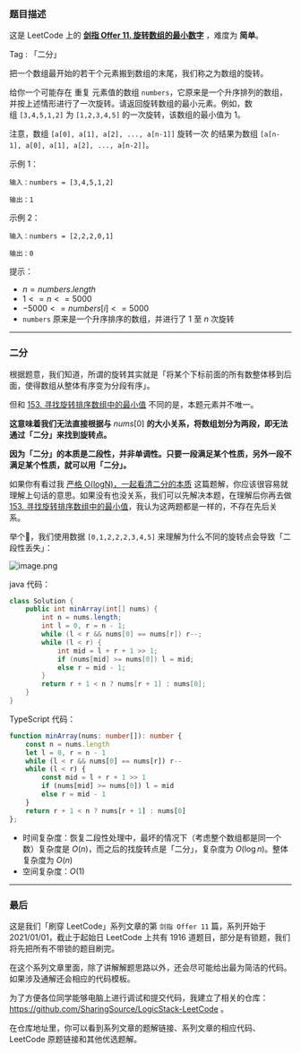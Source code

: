 ### 题目描述

这是 LeetCode 上的 **[剑指 Offer 11. 旋转数组的最小数字](https://leetcode.cn/problems/xuan-zhuan-shu-zu-de-zui-xiao-shu-zi-lcof/solution/by-ac_oier-p751/)** ，难度为 **简单**。

Tag : 「二分」



把一个数组最开始的若干个元素搬到数组的末尾，我们称之为数组的旋转。

给你一个可能存在 重复 元素值的数组 `numbers`，它原来是一个升序排列的数组，并按上述情形进行了一次旋转。请返回旋转数组的最小元素。例如，数组 `[3,4,5,1,2]` 为 `[1,2,3,4,5]` 的一次旋转，该数组的最小值为 $1$。  

注意，数组 `[a[0], a[1], a[2], ..., a[n-1]]` 旋转一次 的结果为数组 `[a[n-1], a[0], a[1], a[2], ..., a[n-2]]`。

示例 1：
```
输入：numbers = [3,4,5,1,2]

输出：1
```
示例 2：
```
输入：numbers = [2,2,2,0,1]

输出：0
```

提示：
* $n = numbers.length$
* $1 <= n <= 5000$
* $-5000 <= numbers[i] <= 5000$
* `numbers` 原来是一个升序排序的数组，并进行了 $1$ 至 $n$ 次旋转

---

### 二分

根据题意，我们知道，所谓的旋转其实就是「将某个下标前面的所有数整体移到后面，使得数组从整体有序变为分段有序」。

但和 [153. 寻找旋转排序数组中的最小值](https://leetcode-cn.com/problems/find-minimum-in-rotated-sorted-array/solution/gong-shui-san-xie-yan-ge-olognyi-qi-kan-6d969/) 不同的是，本题元素并不唯一。

**这意味着我们无法直接根据与** $nums[0]$ **的大小关系，将数组划分为两段，即无法通过「二分」来找到旋转点。**

**因为「二分」的本质是二段性，并非单调性。只要一段满足某个性质，另外一段不满足某个性质，就可以用「二分」。**

如果你有看过我 [严格 O(logN)，一起看清二分的本质](https://leetcode-cn.com/problems/search-in-rotated-sorted-array/solution/shua-chuan-lc-yan-ge-ologn100yi-qi-kan-q-xifo/) 这篇题解，你应该很容易就理解上句话的意思。如果没有也没关系，我们可以先解决本题，在理解后你再去做 [153. 寻找旋转排序数组中的最小值](https://leetcode-cn.com/problems/find-minimum-in-rotated-sorted-array/)，我认为这两题都是一样的，不存在先后关系。

举个🌰，我们使用数据 `[0,1,2,2,2,3,4,5]` 来理解为什么不同的旋转点会导致「二段性丢失」：

![image.png](https://pic.leetcode-cn.com/1617852745-LoBNPK-image.png)

java 代码：
```Java
class Solution {
    public int minArray(int[] nums) {
        int n = nums.length;
        int l = 0, r = n - 1;
        while (l < r && nums[0] == nums[r]) r--;
        while (l < r) {
            int mid = l + r + 1 >> 1;
            if (nums[mid] >= nums[0]) l = mid;                
            else r = mid - 1;
        }
        return r + 1 < n ? nums[r + 1] : nums[0];
    }
}
```
TypeScript 代码：
```TypeScript
function minArray(nums: number[]): number {
    const n = nums.length
    let l = 0, r = n - 1
    while (l < r && nums[0] == nums[r]) r--
    while (l < r) {
        const mid = l + r + 1 >> 1
        if (nums[mid] >= nums[0]) l = mid
        else r = mid - 1
    }
    return r + 1 < n ? nums[r + 1] : nums[0]
};
```
* 时间复杂度：恢复二段性处理中，最坏的情况下（考虑整个数组都是同一个数）复杂度是 $O(n)$，而之后的找旋转点是「二分」，复杂度为 $O(\log{n})$。整体复杂度为 $O(n)$
* 空间复杂度：$O(1)$

---

### 最后

这是我们「刷穿 LeetCode」系列文章的第 `剑指 Offer 11` 篇，系列开始于 2021/01/01，截止于起始日 LeetCode 上共有 1916 道题目，部分是有锁题，我们将先把所有不带锁的题目刷完。

在这个系列文章里面，除了讲解解题思路以外，还会尽可能给出最为简洁的代码。如果涉及通解还会相应的代码模板。

为了方便各位同学能够电脑上进行调试和提交代码，我建立了相关的仓库：https://github.com/SharingSource/LogicStack-LeetCode 。

在仓库地址里，你可以看到系列文章的题解链接、系列文章的相应代码、LeetCode 原题链接和其他优选题解。

